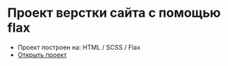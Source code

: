 # Проект верстки сайта с помощью flax

- Проект построен на: HTML / SCSS / Flax
- [Открыть проект]()
